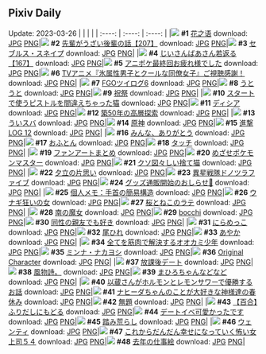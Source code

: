 ## Pixiv Daily
Update: 2023-03-26
|      |      |      |
| :----: | :----: | :----: |
|![](https://pixiv.microyu.workers.dev/c/240x480/img-master/img/2023/03/25/00/01/14/106524316_p0_master1200.jpg) **#1** [花之语](https://www.pixiv.net/artworks/106524316) download: [JPG](https://pixiv.microyu.workers.dev/img-original/img/2023/03/25/00/01/14/106524316_p0.jpg) [PNG](https://pixiv.microyu.workers.dev/img-original/img/2023/03/25/00/01/14/106524316_p0.png)|![](https://pixiv.microyu.workers.dev/c/240x480/img-master/img/2023/03/24/19/00/48/106513593_p0_master1200.jpg) **#2** [先輩がうざい後輩の話【207】](https://www.pixiv.net/artworks/106513593) download: [JPG](https://pixiv.microyu.workers.dev/img-original/img/2023/03/24/19/00/48/106513593_p0.jpg) [PNG](https://pixiv.microyu.workers.dev/img-original/img/2023/03/24/19/00/48/106513593_p0.png)|![](https://pixiv.microyu.workers.dev/c/240x480/img-master/img/2023/03/24/00/02/19/106494133_p0_master1200.jpg) **#3** [セブルス・スネイプ](https://www.pixiv.net/artworks/106494133) download: [JPG](https://pixiv.microyu.workers.dev/img-original/img/2023/03/24/00/02/19/106494133_p0.jpg) [PNG](https://pixiv.microyu.workers.dev/img-original/img/2023/03/24/00/02/19/106494133_p0.png)|
|![](https://pixiv.microyu.workers.dev/c/240x480/img-master/img/2023/03/25/11/19/13/106535660_p0_master1200.jpg) **#4** [じいさんばあさん若返る【167】](https://www.pixiv.net/artworks/106535660) download: [JPG](https://pixiv.microyu.workers.dev/img-original/img/2023/03/25/11/19/13/106535660_p0.jpg) [PNG](https://pixiv.microyu.workers.dev/img-original/img/2023/03/25/11/19/13/106535660_p0.png)|![](https://pixiv.microyu.workers.dev/c/240x480/img-master/img/2023/03/25/01/34/04/106527577_p0_master1200.jpg) **#5** [アニポケ最終回お疲れ様でした](https://www.pixiv.net/artworks/106527577) download: [JPG](https://pixiv.microyu.workers.dev/img-original/img/2023/03/25/01/34/04/106527577_p0.jpg) [PNG](https://pixiv.microyu.workers.dev/img-original/img/2023/03/25/01/34/04/106527577_p0.png)|![](https://pixiv.microyu.workers.dev/c/240x480/img-master/img/2023/03/24/01/00/14/106496163_p0_master1200.jpg) **#6** [TVアニメ『氷属性男子とクールな同僚女子』ご視聴感謝！](https://www.pixiv.net/artworks/106496163) download: [JPG](https://pixiv.microyu.workers.dev/img-original/img/2023/03/24/01/00/14/106496163_p0.jpg) [PNG](https://pixiv.microyu.workers.dev/img-original/img/2023/03/24/01/00/14/106496163_p0.png)|
|![](https://pixiv.microyu.workers.dev/c/240x480/img-master/img/2023/03/24/22/02/41/106519707_p0_master1200.jpg) **#7** [FGOツイログ6](https://www.pixiv.net/artworks/106519707) download: [JPG](https://pixiv.microyu.workers.dev/img-original/img/2023/03/24/22/02/41/106519707_p0.jpg) [PNG](https://pixiv.microyu.workers.dev/img-original/img/2023/03/24/22/02/41/106519707_p0.png)|![](https://pixiv.microyu.workers.dev/c/240x480/img-master/img/2023/03/24/00/14/31/106494727_p0_master1200.jpg) **#8** [うとうと](https://www.pixiv.net/artworks/106494727) download: [JPG](https://pixiv.microyu.workers.dev/img-original/img/2023/03/24/00/14/31/106494727_p0.jpg) [PNG](https://pixiv.microyu.workers.dev/img-original/img/2023/03/24/00/14/31/106494727_p0.png)|![](https://pixiv.microyu.workers.dev/c/240x480/img-master/img/2023/03/24/18/19/02/106498990_p0_master1200.jpg) **#9** [祝祭](https://www.pixiv.net/artworks/106498990) download: [JPG](https://pixiv.microyu.workers.dev/img-original/img/2023/03/24/18/19/02/106498990_p0.jpg) [PNG](https://pixiv.microyu.workers.dev/img-original/img/2023/03/24/18/19/02/106498990_p0.png)|
|![](https://pixiv.microyu.workers.dev/c/240x480/img-master/img/2023/03/24/11/30/23/106504871_p0_master1200.jpg) **#10** [スタートで使うピストルを間違えちゃった猫](https://www.pixiv.net/artworks/106504871) download: [JPG](https://pixiv.microyu.workers.dev/img-original/img/2023/03/24/11/30/23/106504871_p0.jpg) [PNG](https://pixiv.microyu.workers.dev/img-original/img/2023/03/24/11/30/23/106504871_p0.png)|![](https://pixiv.microyu.workers.dev/c/240x480/img-master/img/2023/03/25/17/00/13/106543813_p0_master1200.jpg) **#11** [ディシア](https://www.pixiv.net/artworks/106543813) download: [JPG](https://pixiv.microyu.workers.dev/img-original/img/2023/03/25/17/00/13/106543813_p0.jpg) [PNG](https://pixiv.microyu.workers.dev/img-original/img/2023/03/25/17/00/13/106543813_p0.png)|![](https://pixiv.microyu.workers.dev/c/240x480/img-master/img/2023/03/24/07/30/05/106501703_p0_master1200.jpg) **#12** [築50年の高層探索](https://www.pixiv.net/artworks/106501703) download: [JPG](https://pixiv.microyu.workers.dev/img-original/img/2023/03/24/07/30/05/106501703_p0.jpg) [PNG](https://pixiv.microyu.workers.dev/img-original/img/2023/03/24/07/30/05/106501703_p0.png)|
|![](https://pixiv.microyu.workers.dev/c/240x480/img-master/img/2023/03/25/00/40/24/106526100_p0_master1200.jpg) **#13** [ういスバ](https://www.pixiv.net/artworks/106526100) download: [JPG](https://pixiv.microyu.workers.dev/img-original/img/2023/03/25/00/40/24/106526100_p0.jpg) [PNG](https://pixiv.microyu.workers.dev/img-original/img/2023/03/25/00/40/24/106526100_p0.png)|![](https://pixiv.microyu.workers.dev/c/240x480/img-master/img/2023/03/24/00/39/04/106495584_p0_master1200.jpg) **#14** [原神](https://www.pixiv.net/artworks/106495584) download: [JPG](https://pixiv.microyu.workers.dev/img-original/img/2023/03/24/00/39/04/106495584_p0.jpg) [PNG](https://pixiv.microyu.workers.dev/img-original/img/2023/03/24/00/39/04/106495584_p0.png)|![](https://pixiv.microyu.workers.dev/c/240x480/img-master/img/2023/03/25/08/59/53/106533650_p0_master1200.jpg) **#15** [進撃LOG 12](https://www.pixiv.net/artworks/106533650) download: [JPG](https://pixiv.microyu.workers.dev/img-original/img/2023/03/25/08/59/53/106533650_p0.jpg) [PNG](https://pixiv.microyu.workers.dev/img-original/img/2023/03/25/08/59/53/106533650_p0.png)|
|![](https://pixiv.microyu.workers.dev/c/240x480/img-master/img/2023/03/25/00/00/58/106524283_p0_master1200.jpg) **#16** [みんな、ありがとう](https://www.pixiv.net/artworks/106524283) download: [JPG](https://pixiv.microyu.workers.dev/img-original/img/2023/03/25/00/00/58/106524283_p0.jpg) [PNG](https://pixiv.microyu.workers.dev/img-original/img/2023/03/25/00/00/58/106524283_p0.png)|![](https://pixiv.microyu.workers.dev/c/240x480/img-master/img/2023/03/24/20/30/02/106516310_p0_master1200.jpg) **#17** [おふとん](https://www.pixiv.net/artworks/106516310) download: [JPG](https://pixiv.microyu.workers.dev/img-original/img/2023/03/24/20/30/02/106516310_p0.jpg) [PNG](https://pixiv.microyu.workers.dev/img-original/img/2023/03/24/20/30/02/106516310_p0.png)|![](https://pixiv.microyu.workers.dev/c/240x480/img-master/img/2023/03/24/03/34/01/106499183_p0_master1200.jpg) **#18** [タッチ](https://www.pixiv.net/artworks/106499183) download: [JPG](https://pixiv.microyu.workers.dev/img-original/img/2023/03/24/03/34/01/106499183_p0.jpg) [PNG](https://pixiv.microyu.workers.dev/img-original/img/2023/03/24/03/34/01/106499183_p0.png)|
|![](https://pixiv.microyu.workers.dev/c/240x480/img-master/img/2023/03/24/18/11/35/106512262_p0_master1200.jpg) **#19** [ファンアートまとめ](https://www.pixiv.net/artworks/106512262) download: [JPG](https://pixiv.microyu.workers.dev/img-original/img/2023/03/24/18/11/35/106512262_p0.jpg) [PNG](https://pixiv.microyu.workers.dev/img-original/img/2023/03/24/18/11/35/106512262_p0.png)|![](https://pixiv.microyu.workers.dev/c/240x480/img-master/img/2023/03/25/20/56/31/106515933_p0_master1200.jpg) **#20** [めざせポケモンマスター](https://www.pixiv.net/artworks/106515933) download: [JPG](https://pixiv.microyu.workers.dev/img-original/img/2023/03/25/20/56/31/106515933_p0.jpg) [PNG](https://pixiv.microyu.workers.dev/img-original/img/2023/03/25/20/56/31/106515933_p0.png)|![](https://pixiv.microyu.workers.dev/c/240x480/img-master/img/2023/03/25/19/03/52/106547271_p0_master1200.jpg) **#21** [クソ図々しい捨て猫](https://www.pixiv.net/artworks/106547271) download: [JPG](https://pixiv.microyu.workers.dev/img-original/img/2023/03/25/19/03/52/106547271_p0.jpg) [PNG](https://pixiv.microyu.workers.dev/img-original/img/2023/03/25/19/03/52/106547271_p0.png)|
|![](https://pixiv.microyu.workers.dev/c/240x480/img-master/img/2023/03/24/19/47/32/106514932_p0_master1200.jpg) **#22** [夕立の片思い](https://www.pixiv.net/artworks/106514932) download: [JPG](https://pixiv.microyu.workers.dev/img-original/img/2023/03/24/19/47/32/106514932_p0.jpg) [PNG](https://pixiv.microyu.workers.dev/img-original/img/2023/03/24/19/47/32/106514932_p0.png)|![](https://pixiv.microyu.workers.dev/c/240x480/img-master/img/2023/03/24/22/20/13/106520367_p0_master1200.jpg) **#23** [異星戦隊ドノツラファイブ](https://www.pixiv.net/artworks/106520367) download: [JPG](https://pixiv.microyu.workers.dev/img-original/img/2023/03/24/22/20/13/106520367_p0.jpg) [PNG](https://pixiv.microyu.workers.dev/img-original/img/2023/03/24/22/20/13/106520367_p0.png)|![](https://pixiv.microyu.workers.dev/c/240x480/img-master/img/2023/03/25/17/00/14/106543814_p0_master1200.jpg) **#24** [グッズ通販開始のおしらせ🌸](https://www.pixiv.net/artworks/106543814) download: [JPG](https://pixiv.microyu.workers.dev/img-original/img/2023/03/25/17/00/14/106543814_p0.jpg) [PNG](https://pixiv.microyu.workers.dev/img-original/img/2023/03/25/17/00/14/106543814_p0.png)|
|![](https://pixiv.microyu.workers.dev/c/240x480/img-master/img/2023/03/25/07/00/08/106532109_p0_master1200.jpg) **#25** [個人メモ：手首の簡易構造](https://www.pixiv.net/artworks/106532109) download: [JPG](https://pixiv.microyu.workers.dev/img-original/img/2023/03/25/07/00/08/106532109_p0.jpg) [PNG](https://pixiv.microyu.workers.dev/img-original/img/2023/03/25/07/00/08/106532109_p0.png)|![](https://pixiv.microyu.workers.dev/c/240x480/img-master/img/2023/03/25/16/26/26/106543023_p0_master1200.jpg) **#26** [ウナギ狂いの女](https://www.pixiv.net/artworks/106543023) download: [JPG](https://pixiv.microyu.workers.dev/img-original/img/2023/03/25/16/26/26/106543023_p0.jpg) [PNG](https://pixiv.microyu.workers.dev/img-original/img/2023/03/25/16/26/26/106543023_p0.png)|![](https://pixiv.microyu.workers.dev/c/240x480/img-master/img/2023/03/25/21/23/40/106551857_p0_master1200.jpg) **#27** [桜とねこのラテ](https://www.pixiv.net/artworks/106551857) download: [JPG](https://pixiv.microyu.workers.dev/img-original/img/2023/03/25/21/23/40/106551857_p0.jpg) [PNG](https://pixiv.microyu.workers.dev/img-original/img/2023/03/25/21/23/40/106551857_p0.png)|
|![](https://pixiv.microyu.workers.dev/c/240x480/img-master/img/2023/03/24/00/01/28/106494041_p0_master1200.jpg) **#28** [南の魔女](https://www.pixiv.net/artworks/106494041) download: [JPG](https://pixiv.microyu.workers.dev/img-original/img/2023/03/24/00/01/28/106494041_p0.jpg) [PNG](https://pixiv.microyu.workers.dev/img-original/img/2023/03/24/00/01/28/106494041_p0.png)|![](https://pixiv.microyu.workers.dev/c/240x480/img-master/img/2023/03/25/16/05/57/106542554_p0_master1200.jpg) **#29** [bocchi](https://www.pixiv.net/artworks/106542554) download: [JPG](https://pixiv.microyu.workers.dev/img-original/img/2023/03/25/16/05/57/106542554_p0.jpg) [PNG](https://pixiv.microyu.workers.dev/img-original/img/2023/03/25/16/05/57/106542554_p0.png)|![](https://pixiv.microyu.workers.dev/c/240x480/img-master/img/2023/03/24/19/38/46/106514730_p0_master1200.jpg) **#30** [同性の親友でも好き](https://www.pixiv.net/artworks/106514730) download: [JPG](https://pixiv.microyu.workers.dev/img-original/img/2023/03/24/19/38/46/106514730_p0.jpg) [PNG](https://pixiv.microyu.workers.dev/img-original/img/2023/03/24/19/38/46/106514730_p0.png)|
|![](https://pixiv.microyu.workers.dev/c/240x480/img-master/img/2023/03/25/13/25/52/106539073_p0_master1200.jpg) **#31** [にらめっこ](https://www.pixiv.net/artworks/106539073) download: [JPG](https://pixiv.microyu.workers.dev/img-original/img/2023/03/25/13/25/52/106539073_p0.jpg) [PNG](https://pixiv.microyu.workers.dev/img-original/img/2023/03/25/13/25/52/106539073_p0.png)|![](https://pixiv.microyu.workers.dev/c/240x480/img-master/img/2023/03/24/16/12/39/106509614_p0_master1200.jpg) **#32** [尾ひれ](https://www.pixiv.net/artworks/106509614) download: [JPG](https://pixiv.microyu.workers.dev/img-original/img/2023/03/24/16/12/39/106509614_p0.jpg) [PNG](https://pixiv.microyu.workers.dev/img-original/img/2023/03/24/16/12/39/106509614_p0.png)|![](https://pixiv.microyu.workers.dev/c/240x480/img-master/img/2023/03/24/21/59/27/106519496_p0_master1200.jpg) **#33** [あやか](https://www.pixiv.net/artworks/106519496) download: [JPG](https://pixiv.microyu.workers.dev/img-original/img/2023/03/24/21/59/27/106519496_p0.jpg) [PNG](https://pixiv.microyu.workers.dev/img-original/img/2023/03/24/21/59/27/106519496_p0.png)|
|![](https://pixiv.microyu.workers.dev/c/240x480/img-master/img/2023/03/25/14/04/45/106539905_p0_master1200.jpg) **#34** [全てを筋肉で解決するオオカミ少年](https://www.pixiv.net/artworks/106539905) download: [JPG](https://pixiv.microyu.workers.dev/img-original/img/2023/03/25/14/04/45/106539905_p0.jpg) [PNG](https://pixiv.microyu.workers.dev/img-original/img/2023/03/25/14/04/45/106539905_p0.png)|![](https://pixiv.microyu.workers.dev/c/240x480/img-master/img/2023/03/24/21/57/19/106519418_p0_master1200.jpg) **#35** [ミンナ・ナカヨシ](https://www.pixiv.net/artworks/106519418) download: [JPG](https://pixiv.microyu.workers.dev/img-original/img/2023/03/24/21/57/19/106519418_p0.jpg) [PNG](https://pixiv.microyu.workers.dev/img-original/img/2023/03/24/21/57/19/106519418_p0.png)|![](https://pixiv.microyu.workers.dev/c/240x480/img-master/img/2023/03/25/01/42/50/106527797_p0_master1200.jpg) **#36** [Original Character](https://www.pixiv.net/artworks/106527797) download: [JPG](https://pixiv.microyu.workers.dev/img-original/img/2023/03/25/01/42/50/106527797_p0.jpg) [PNG](https://pixiv.microyu.workers.dev/img-original/img/2023/03/25/01/42/50/106527797_p0.png)|
|![](https://pixiv.microyu.workers.dev/c/240x480/img-master/img/2023/03/25/15/37/54/106541930_p0_master1200.jpg) **#37** [放課後デート](https://www.pixiv.net/artworks/106541930) download: [JPG](https://pixiv.microyu.workers.dev/img-original/img/2023/03/25/15/37/54/106541930_p0.jpg) [PNG](https://pixiv.microyu.workers.dev/img-original/img/2023/03/25/15/37/54/106541930_p0.png)|![](https://pixiv.microyu.workers.dev/c/240x480/img-master/img/2023/03/24/09/14/18/106503051_p0_master1200.jpg) **#38** [風物詩。](https://www.pixiv.net/artworks/106503051) download: [JPG](https://pixiv.microyu.workers.dev/img-original/img/2023/03/24/09/14/18/106503051_p0.jpg) [PNG](https://pixiv.microyu.workers.dev/img-original/img/2023/03/24/09/14/18/106503051_p0.png)|![](https://pixiv.microyu.workers.dev/c/240x480/img-master/img/2023/03/24/00/08/29/106494480_p0_master1200.jpg) **#39** [まひろちゃんなどなど](https://www.pixiv.net/artworks/106494480) download: [JPG](https://pixiv.microyu.workers.dev/img-original/img/2023/03/24/00/08/29/106494480_p0.jpg) [PNG](https://pixiv.microyu.workers.dev/img-original/img/2023/03/24/00/08/29/106494480_p0.png)|
|![](https://pixiv.microyu.workers.dev/c/240x480/img-master/img/2023/03/24/19/17/12/106514086_p0_master1200.jpg) **#40** [以蔵さんがホルモンとレモンサワーで優勝するお話](https://www.pixiv.net/artworks/106514086) download: [JPG](https://pixiv.microyu.workers.dev/img-original/img/2023/03/24/19/17/12/106514086_p0.jpg) [PNG](https://pixiv.microyu.workers.dev/img-original/img/2023/03/24/19/17/12/106514086_p0.png)|![](https://pixiv.microyu.workers.dev/c/240x480/img-master/img/2023/03/25/13/24/44/106538486_p0_master1200.jpg) **#41** [ナヒーダちゃんのことが大好きな神様達の春休み](https://www.pixiv.net/artworks/106538486) download: [JPG](https://pixiv.microyu.workers.dev/img-original/img/2023/03/25/13/24/44/106538486_p0.jpg) [PNG](https://pixiv.microyu.workers.dev/img-original/img/2023/03/25/13/24/44/106538486_p0.png)|![](https://pixiv.microyu.workers.dev/c/240x480/img-master/img/2023/03/25/05/46/59/106531349_p0_master1200.jpg) **#42** [無題](https://www.pixiv.net/artworks/106531349) download: [JPG](https://pixiv.microyu.workers.dev/img-original/img/2023/03/25/05/46/59/106531349_p0.jpg) [PNG](https://pixiv.microyu.workers.dev/img-original/img/2023/03/25/05/46/59/106531349_p0.png)|
|![](https://pixiv.microyu.workers.dev/c/240x480/img-master/img/2023/03/24/12/53/28/106506279_p0_master1200.jpg) **#43** [【百合】ふりだしにもどる](https://www.pixiv.net/artworks/106506279) download: [JPG](https://pixiv.microyu.workers.dev/img-original/img/2023/03/24/12/53/28/106506279_p0.jpg) [PNG](https://pixiv.microyu.workers.dev/img-original/img/2023/03/24/12/53/28/106506279_p0.png)|![](https://pixiv.microyu.workers.dev/c/240x480/img-master/img/2023/03/24/17/26/08/106511054_p0_master1200.jpg) **#44** [デートイベ可愛かったです](https://www.pixiv.net/artworks/106511054) download: [JPG](https://pixiv.microyu.workers.dev/img-original/img/2023/03/24/17/26/08/106511054_p0.jpg) [PNG](https://pixiv.microyu.workers.dev/img-original/img/2023/03/24/17/26/08/106511054_p0.png)|![](https://pixiv.microyu.workers.dev/c/240x480/img-master/img/2023/03/24/07/12/40/106501495_p0_master1200.jpg) **#45** [踏み荒らし](https://www.pixiv.net/artworks/106501495) download: [JPG](https://pixiv.microyu.workers.dev/img-original/img/2023/03/24/07/12/40/106501495_p0.jpg) [PNG](https://pixiv.microyu.workers.dev/img-original/img/2023/03/24/07/12/40/106501495_p0.png)|
|![](https://pixiv.microyu.workers.dev/c/240x480/img-master/img/2023/03/24/00/01/05/106494009_p0_master1200.jpg) **#46** [ウェンティ](https://www.pixiv.net/artworks/106494009) download: [JPG](https://pixiv.microyu.workers.dev/img-original/img/2023/03/24/00/01/05/106494009_p0.jpg) [PNG](https://pixiv.microyu.workers.dev/img-original/img/2023/03/24/00/01/05/106494009_p0.png)|![](https://pixiv.microyu.workers.dev/c/240x480/img-master/img/2023/03/25/17/03/30/106543925_p0_master1200.jpg) **#47** [これからだんだん幸せになっていく怖い女上司５４](https://www.pixiv.net/artworks/106543925) download: [JPG](https://pixiv.microyu.workers.dev/img-original/img/2023/03/25/17/03/30/106543925_p0.jpg) [PNG](https://pixiv.microyu.workers.dev/img-original/img/2023/03/25/17/03/30/106543925_p0.png)|![](https://pixiv.microyu.workers.dev/c/240x480/img-master/img/2023/03/24/00/03/58/106494249_p0_master1200.jpg) **#48** [去年の仕事絵](https://www.pixiv.net/artworks/106494249) download: [JPG](https://pixiv.microyu.workers.dev/img-original/img/2023/03/24/00/03/58/106494249_p0.jpg) [PNG](https://pixiv.microyu.workers.dev/img-original/img/2023/03/24/00/03/58/106494249_p0.png)|
